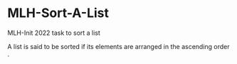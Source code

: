 # MLH-Sort-A-List


MLH-Init 2022 task to sort a list 

A list is said to be sorted if its elements are arranged in the ascending order . 

